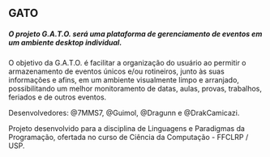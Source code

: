 ## GATO

##### O projeto G.A.T.O. será uma plataforma de gerenciamento de eventos em um ambiente desktop individual.

O objetivo da G.A.T.O. é facilitar a organização do usuário ao permitir o armazenamento de eventos únicos e/ou rotineiros, junto às suas informações e afins, em um ambiente visualmente limpo e arranjado, possibilitando um melhor monitoramento de datas, aulas, provas, trabalhos, feriados e de outros eventos.

Desenvolvedores: @7MMS7, @Guimol, @Dragunn e @DrakCamicazi.

Projeto desenvolvido para a disciplina de Linguagens e Paradigmas da Programação, ofertada no curso de Ciência da Computação - FFCLRP / USP.
